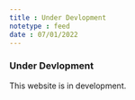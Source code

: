 ```yaml
---
title : Under Devlopment
notetype : feed
date : 07/01/2022
---
```


### Under Devlopment

This website is in development.